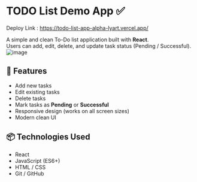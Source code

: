 # TODO List Demo App ✅

Deploy Link : 
https://todo-list-app-alpha-lyart.vercel.app/

A simple and clean To-Do list application built with **React**.  
Users can add, edit, delete, and update task status (Pending / Successful).
![image](https://github.com/user-attachments/assets/c2435adf-b493-4a7f-ac3b-bb4c35aecbbf)


## 🔧 Features

- Add new tasks
- Edit existing tasks
- Delete tasks
- Mark tasks as **Pending** or **Successful**
- Responsive design (works on all screen sizes)
- Modern clean UI

## 📦 Technologies Used

- React
- JavaScript (ES6+)
- HTML / CSS
- Git / GitHub


